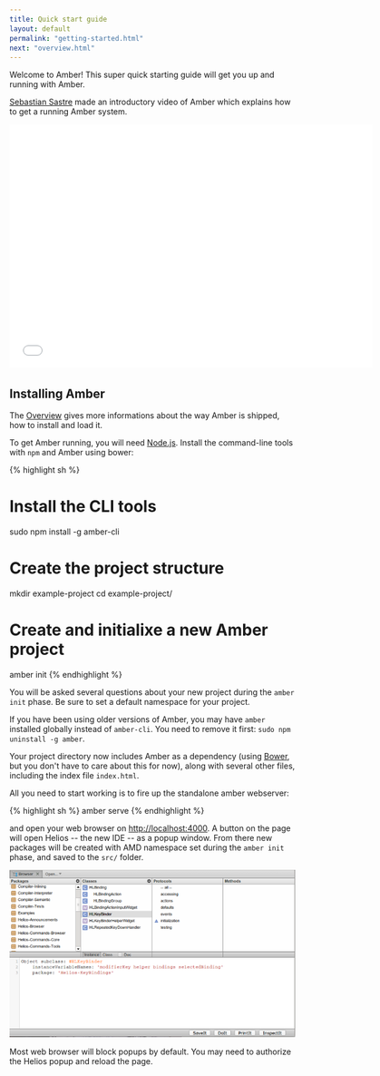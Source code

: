 ```yaml
---
title: Quick start guide
layout: default
permalink: "getting-started.html"
next: "overview.html"
---
```


Welcome to Amber! This super quick starting guide will get you up and
running with Amber.

[Sebastian Sastre](http://blog.flowingconcept.com/) made an
introductory video of Amber which explains how to get a running Amber
system.


<iframe width="640" height="430" src="//www.youtube.com/embed/iPkas6P4GRQ" frameborder="0" allowfullscreen="true"> </iframe>

## Installing Amber

<p class="note">
The <a href="overview.html">Overview</a> gives more informations about
the way Amber is shipped, how to install and load it.
</p>

To get Amber running, you will need
[Node.js](http://nodejs.org). Install the command-line tools with
`npm` and Amber using bower:

{% highlight sh %}
# Install the CLI tools
sudo npm install -g amber-cli

# Create the project structure
mkdir example-project
cd example-project/

# Create and initialixe a new Amber project
amber init
{% endhighlight %}

You will be asked several questions about your new project during the `amber init` phase. Be sure to set a default namespace for your project.

<p class="note">
If you have been using older versions of Amber, you may have <code>amber</code> installed globally instead of <code>amber-cli</code>. You need to remove it first: <code>sudo npm uninstall -g amber</code>.
</p>

Your project directory now includes Amber as a dependency (using [Bower](http://bower.io), but you don't have to care about this for now), along with several other files, including the index file `index.html`.

All you need to start working is to fire up the standalone amber webserver:

{% highlight sh %}
amber serve
{% endhighlight %}

and open your web browser on
[http://localhost:4000](http://localhost:4000). A button on the page will
open Helios -- the new IDE -- as a popup window. From there new packages will be
created with AMD namespace set during the `amber init` phase, and saved to the `src/`
folder.

![Helios](/images/helios.png)

<p class="warning"> Most web browser will block popups by default. You
may need to authorize the Helios popup and reload the page.</p>
